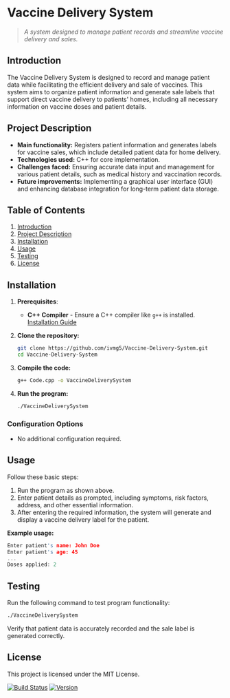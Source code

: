 # **Vaccine Delivery System**
> *A system designed to manage patient records and streamline vaccine delivery and sales.*

## **Introduction**
The Vaccine Delivery System is designed to record and manage patient data while facilitating the efficient delivery and sale of vaccines. This system aims to organize patient information and generate sale labels that support direct vaccine delivery to patients' homes, including all necessary information on vaccine doses and patient details.

## **Project Description**
- **Main functionality:** Registers patient information and generates labels for vaccine sales, which include detailed patient data for home delivery.
- **Technologies used:** C++ for core implementation.
- **Challenges faced:** Ensuring accurate data input and management for various patient details, such as medical history and vaccination records.
- **Future improvements:** Implementing a graphical user interface (GUI) and enhancing database integration for long-term patient data storage.

## **Table of Contents**
1. [Introduction](#introduction)
2. [Project Description](#project-description)
3. [Installation](#installation)
4. [Usage](#usage)
5. [Testing](#testing)
6. [License](#license)

## **Installation**
1. **Prerequisites**:
   - **C++ Compiler** - Ensure a C++ compiler like `g++` is installed. [Installation Guide](https://gcc.gnu.org/install/)

2. **Clone the repository:**
   ```bash
   git clone https://github.com/ivmg5/Vaccine-Delivery-System.git
   cd Vaccine-Delivery-System
   ```

3. **Compile the code:**
   ```bash
   g++ Code.cpp -o VaccineDeliverySystem
   ```

4. **Run the program:**
   ```bash
   ./VaccineDeliverySystem
   ```

### **Configuration Options**
   - No additional configuration required.

## **Usage**
Follow these basic steps:
1. Run the program as shown above.
2. Enter patient details as prompted, including symptoms, risk factors, address, and other essential information.
3. After entering the required information, the system will generate and display a vaccine delivery label for the patient.

**Example usage:**
```cpp
Enter patient's name: John Doe
Enter patient's age: 45
...
Doses applied: 2
```

## **Testing**
Run the following command to test program functionality:
```bash
./VaccineDeliverySystem
```
Verify that patient data is accurately recorded and the sale label is generated correctly.

## **License**
This project is licensed under the MIT License.

[![Build Status](https://img.shields.io/badge/status-active-brightgreen)](#)
[![Version](https://img.shields.io/badge/version-1.0-blue)](#)
